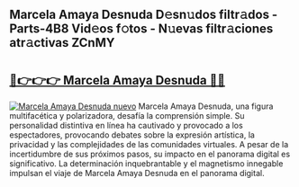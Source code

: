 ## Marcela Amaya Desnuda D𝚎sn𝚞dos filtr𝚊dos - Parts-4B8 Vid𝚎os f𝚘tos - N𝚞evas filtr𝚊ciones atr𝚊ctivas ZCnMY

# <h2><a href="http://mb3pgxz.tromn.icu/?c=Marcela+Amaya+Desnuda">🔗👉👉👉 Marcela Amaya Desnuda 🔗🔗</a></h2>

[![Marcela Amaya Desnuda nuevo](https://i.imgur.com/pEAQMta.gif)](http://mb3pgxz.tromn.icu/?c=Marcela+Amaya+Desnuda)
Marcela Amaya Desnuda, una figura multifacética y polarizadora, desafía la comprensión simple. Su personalidad distintiva en línea ha cautivado y provocado a los espectadores, provocando debates sobre la expresión artística, la privacidad y las complejidades de las comunidades virtuales. A pesar de la incertidumbre de sus próximos pasos, su impacto en el panorama digital es significativo. La determinación inquebrantable y el magnetismo innegable impulsan el viaje de Marcela Amaya Desnuda en el panorama digital.
